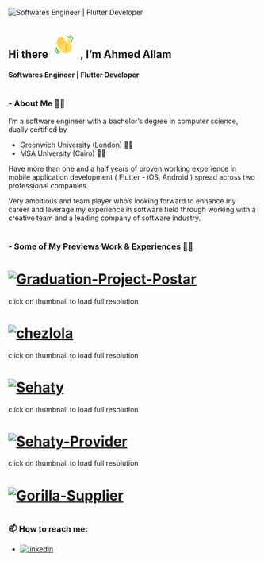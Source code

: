 ![Softwares Engineer | Flutter Developer ](https://i.ibb.co/tLwtv4b/01-cover-2.png)
## Hi there <img src="https://github.com/AhmedHassanAllam/AhmedHassanAllam/blob/main/Wave.gif" height="55px" width="55px"> , I’m  Ahmed Allam


#### Softwares Engineer | Flutter Developer

#

### - About Me 👨‍💻


I’m a software engineer with a bachelor’s degree in computer science, dually certified by
- Greenwich University (London) 👨‍🎓
- MSA University (Cairo) 👨‍🎓

Have more than one and a half years of proven working experience in mobile application development
( Flutter - iOS, Android ) spread across two professional companies.

Very ambitious and team player who’s looking forward to enhance my career and leverage my experience in software field
through working with a creative team and a leading company of software industry.

#

### - Some of My Previews Work & Experiences 🚀📲


# <a href="https://ibb.co/C2y1g18"><img src="https://i.ibb.co/BNJzbz3/Graduation-Project-Postar.jpg" alt="Graduation-Project-Postar" border="0"></a>
<p>click on thumbnail to load full resolution<br>

# <a href="https://ibb.co/9h76CVc"><img src="https://i.ibb.co/cwj07Ck/chezlola.jpg" alt="chezlola" border="0"></a>
<p>click on thumbnail to load full resolution<br>

# <a href="https://ibb.co/wdbHg2H"><img src="https://i.ibb.co/4FDyt0y/Sehaty.jpg" alt="Sehaty" border="0"></a>
<p>click on thumbnail to load full resolution<br>

# <a href="https://ibb.co/1rt0Qj6"><img src="https://i.ibb.co/dPwfMxg/Sehaty-Provider.jpg" alt="Sehaty-Provider" border="0"></a>
<p>click on thumbnail to load full resolution<br>

# <a href="https://ibb.co/n14Gb9v"><img src="https://i.ibb.co/YdJC3mM/Gorilla-Supplier.jpg" alt="Gorilla-Supplier" border="0"></a>

#
  
#
  
### 📫 How to reach me:


- [<img src='https://cdn.jsdelivr.net/npm/simple-icons@3.0.1/icons/linkedin.svg' alt='linkedin' height='60'>](https://www.linkedin.com/in/ahmed-allam-software-engineer/)

<!--
**AhmedHassanAllam/AhmedHassanAllam** is a ✨ _special_ ✨ repository because its `README.md` (this file) appears on your GitHub profile.

Here are some ideas to get you started:

- 🔭 I’m currently working on ...
- 🌱 I’m currently learning ...
- 👯 I’m looking to collaborate on ...
- 🤔 I’m looking for help with ...
- 💬 Ask me about ...
- 📫 How to reach me: ...
- 😄 Pronouns: ...
- ⚡ Fun fact: ...
-->
